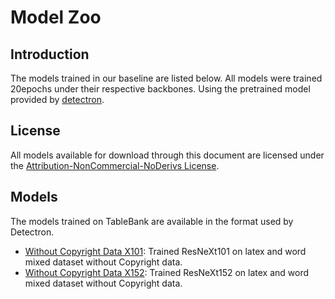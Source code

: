 # Model Zoo

## Introduction

The models trained in our baseline are listed below. All models were trained 20epochs under their respective backbones. Using the pretrained model provided by [detectron](https://github.com/facebookresearch/Detectron/blob/master/MODEL_ZOO.md).


## License

All models available for download through this document are licensed under the [Attribution-NonCommercial-NoDerivs License](https://creativecommons.org/licenses/by-nc-nd/4.0/).

## Models

The models trained on TableBank are available in the format used by Detectron. 

- [Without Copyright Data X101](https://conversationhub.blob.core.windows.net/tablebank/model_zoo/Without_copyright/X101/model_final.pkl): Trained ResNeXt101 on latex and word mixed dataset without Copyright data.
- [Without Copyright Data X152](https://conversationhub.blob.core.windows.net/tablebank/model_zoo/Without_copyright/X152/model_final.pkl): Trained ResNeXt152 on latex and word mixed dataset without Copyright data.